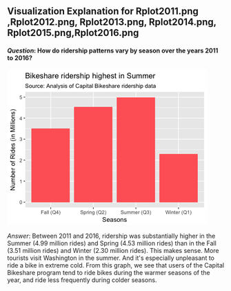 ## Visualization Explanation for Rplot2011.png ,Rplot2012.png, Rplot2013.png, Rplot2014.png, Rplot2015.png,Rplot2016.png

#### _Question_: How do ridership patterns vary by season over the years 2011 to 2016? 

![Ridership patters by seasons](plots/season_trips_plot.png?raw=true "Seasonal Ridership")

_Answer_: Between 2011 and 2016, ridership was substantially higher in the Summer (4.99 million rides) and Spring (4.53 million rides) than in the Fall (3.51 million rides) and Winter (2.30 million rides). This makes sense. More tourists visit Washington in the summer.  And it's especially unpleasant to ride a bike in extreme cold.  From this graph, we see that users of the Capital Bikeshare program tend to ride bikes during the warmer seasons of the year, and ride less frequently during colder seasons.
